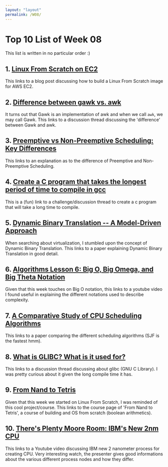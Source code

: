 ```yaml
---
layout: "layout"
permalink: /W08/
---
```


# Top 10 List of Week 08

This list is written in no particular order :)

## 1. [Linux From Scratch on EC2](https://czep.net/17/lfs-on-ec2.html)
This links to a blog post discussing how to build a Linux From Scratch image for AWS EC2.

## 2. [Difference between gawk vs. awk](https://unix.stackexchange.com/questions/29576/difference-between-gawk-vs-awk)
It turns out that Gawk is an implementation of awk and when we call `awk`, we may call Gawk. This links to a discussion thread discussing the 'difference' between Gawk and awk.

## 3. [Preemptive vs Non-Preemptive Scheduling: Key Differences](https://www.guru99.com/preemptive-vs-non-preemptive-scheduling.html)
This links to an explanation as to the difference of Preemptive and Non-Preemptive Scheduling.

## 4. [Create a C program that takes the longest period of time to compile in gcc](https://codegolf.stackexchange.com/questions/8882/create-a-c-program-that-takes-the-longest-period-of-time-to-compile-in-gcc)
This is a (fun) link to a challenge/discussion thread to create a c program that will take a long time to compile.

## 5. [Dynamic Binary Translation -- A Model-Driven Approach](https://ieeexplore.ieee.org/document/6694090)
When searching about virtualization, I stumbled upon the concept of Dynamic Binary Translation. This links to a paper explaining Dynamic Binary Translation in good detail.

## 6. [Algorithms Lesson 6: Big O, Big Omega, and Big Theta Notation](https://www.youtube.com/watch?v=6Ol2JbwoJp0)
Given that this week touches on Big O notation, this links to a youtube video I found useful in explaining the different notations used to describe complexity.

## 7. [A Comparative Study of CPU Scheduling Algorithms](https://arxiv.org/pdf/1307.4165.pdf)
This links to a paper comparing the different scheduling algorithms (SJF is the fastest hmm).

## 8. [What is GLIBC? What is it used for?](https://stackoverflow.com/questions/11460782/what-is-glibc-what-is-it-used-for)
This links to a discussion thread discussing about glibc (GNU C Library). I was pretty curious about it given the long compile time it has.

## 9. [From Nand to Tetris](https://www.nand2tetris.org/)
Given that this week we started on Linux From Scratch, I was reminded of this cool project/course. This links to the course page of 'From Nand to Tetris', a course of building and OS from scratch (boolean arithmetics).

## 10. [There's Plenty Moore Room: IBM's New 2nm CPU](https://www.youtube.com/watch?v=DZ0yfEnwipo)
This links to a Youtube video discussing IBM new 2 nanometer process for creating CPU. Very interesting watch, the presenter gives good informations about the various different process nodes and how they differ.
